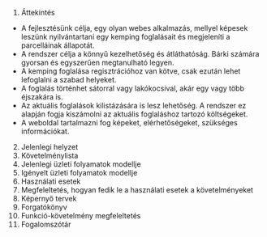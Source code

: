 1. Áttekintés
 - A fejlesztésünk célja, egy olyan webes alkalmazás, mellyel képesek leszünk nyilvántartani egy kemping foglalásait és megjeleníti a parcelláinak állapotát.
 - A rendszer célja a könnyű kezelhetőség és átláthatóság. Bárki számára gyorsan és egyszerűen megtanulható legyen.
 - A kemping foglalása regisztrációhoz van kötve, csak ezután lehet lefoglalni a szabad helyeket.
 - A foglalás történhet sátorral vagy lakókocsival, akár egy vagy több éjszakára is.
 - Az aktuális foglalások kilistázására is lesz lehetőség. A rendszer ez alapján fogja kiszámolni az aktuális foglaláshoz tartozó költségeket.
 - A weboldal tartalmazni fog képeket, elérhetőségeket, szükséges információkat.
2. Jelenlegi helyzet
3. Követelménylista
4. Jelenlegi üzleti folyamatok modellje
5. Igényelt üzleti folyamatok modellje
6. Használati esetek
7. Megfeleltetés, hogyan fedik le a használati esetek a követelményeket
8. Képernyő tervek
9. Forgatókönyv
10. Funkció-követelmény megfeleltetés
11. Fogalomszótár